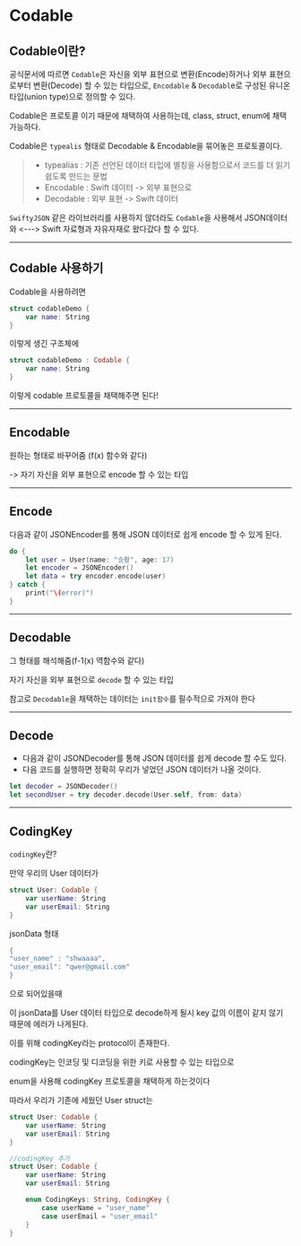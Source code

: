 # Codable

## Codable이란?

공식문서에 따르면 `Codable`은 자신을 외부 표현으로 변환(Encode)하거나 외부 표현으로부터 변환(Decode) 할 수 있는 타입으로, `Encodable` & `Decodabl`e로 구성된 유니온 타입(union type)으로 정의할 수 있다.

Codable은 프로토콜 이기 때문에 채택하여 사용하는데, class, struct, enum에 채택 가능하다.

Codable은 `typealis` 형태로 Decodable & Encodable을 묶어놓은 프로토콜이다.
> - typealias : 기존 선언된 데이터 타입에 별칭을 사용함으로서 코드를 더 읽기 쉽도록 만드는 문법
> - Encodable : Swift 데이터 -> 외부 표현으로
> - Decodable : 외부 표현 -> Swift 데이터 

`SwiftyJSON` 같은 라이브러리를 사용하지 않더라도 `Codable`을 사용해서 JSON데이터와 <---> Swift 자료형과 자유자재로 왔다갔다 할 수 있다.

***

## Codable 사용하기

Codable을 사용하려면 

```swift
struct codableDemo {
    var name: String
}
```
이렇게 생긴 구조체에

```swift
struct codableDemo : Codable {
    var name: String
}
```
이렇게 codable 프로토콜을 채택해주면 된다!

***

## Encodable

원하는 형태로 바꾸어줌 (f(x) 함수와 같다) 

-> 자기 자신을 외부 표현으로 encode 할 수 있는 타입

***

## Encode

다음과 같이 JSONEncoder를 통해 JSON 데이터로 쉽게 encode 할 수 있게 된다.

```swift
do {
    let user = User(name: "승황", age: 17)
    let encoder = JSONEncoder()
    let data = try encoder.encode(user)
} catch {
    print("\(error)")
}
```

***

## Decodable

그 형태를 해석해줌(f-1(x) 역함수와 같다)

자기 자신을 외부 표현으로 `decode` 할 수 있는 타입

참고로 `Decodable`을 채택하는 데이터는 `init함수`를 필수적으로 가져야 한다

***

## Decode

- 다음과 같이 JSONDecoder를 통해 JSON 데이터를 쉽게 decode 할 수도 있다.
- 다음 코드를 실행하면 정확히 우리가 넣었던 JSON 데이터가 나올 것이다.

```swift
let decoder = JSONDecoder()
let secondUser = try decoder.decode(User.self, from: data)
```

***

## CodingKey

`codingKey`란?

만약 우리의 User 데이터가
```swift
struct User: Codable {
    var userName: String
    var userEmail: String
}
```

jsonData 형태
```swift
{
"user_name" : "shwaaaa",
"user_email": "qwer@gmail.com"
}
```
으로 되어있을때

이 jsonData를 User 데이터 타입으로 decode하게 될시 key 값의 이름이 같지 않기 때문에 에러가 나게된다.

이를 위해 codingKey라는 protocol이 존재한다.

codingKey는 인코딩 및 디코딩을 위한 키로 사용할 수 있는 타입으로 

enum을 사용해 codingKey 프로토콜을 채택하게 하는것이다

따라서 우리가 기존에 세웠던 User struct는

```swift
struct User: Codable {
	var userName: String
	var userEmail: String
}

//codingKey 추가
struct User: Codable {
	var userName: String
	var userEmail: String

	enum CodingKeys: String, CodingKey {
	    case userName = "user_name"
	    case userEmail = "user_email"
	}
}
```